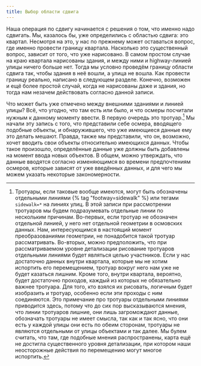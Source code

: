 ```yaml
---
title: Выбор области сдвига
---
```


Наша операция по сдвигу начинается с решения о том, что именно надо сдвигать. Мы, казалось бы, уже определились с областью сдвига: это квартал. Несмотря на это, у нас по прежнему может оставаться вопрос, где именно провести границу квартала. Насколько это существенный вопрос, зависит от того, что уже нарисовано. В самом простом случае на краю квартала нарисованы здания, и между ними и highway-линией улицы ничего больше нет. Тогда мы условно проведём границу области сдвига так, чтобы здания в неё вошли, а улица не вошла. Как провести границу реально, написано в следующем разделе. Конечно, возможен и ещё более простой случай, когда не нарисованы даже и здания, но тогда нам незачем действовать согласно данной записи.

Что может быть уже отмечено между внешними зданиями и линией улицы? Всё, что угодно, что там есть или было, и что осмеры посчитали нужным к данному моменту ввести. В первую очередь это тротуар.[^5-separate-sidewalk] Мы начали эту запись с того, что представили себе осмера, вводящего подобные объекты, и обнаружившего, что уже имеющиеся данные ему это делать мешают. Правда, также мы представили, что он, возможно, хочет вводить свои объекты относительно имеющихся данных. Чтобы такое произошло, определённые данные уже должны быть добавлены на момент ввода новых объектов. В общем, можно утверждать, что данные вводятся согласно изменяющимся во времени предпочтениям осмеров, которые зависят от уже введённых данных, и для чего мы можем указать некоторые закономерности.

[^5-separate-sidewalk]: Тротуары, если таковые вообще имеются, могут быть обозначены отдельными линиями {% tag "footway=sidewalk" %} или тегами `sidewalk=*` на линиях улиц. В этой записи при рассмотрении тротуаров мы будем подразумевать отдельные линии по нескольким причинам. Во-первых, если тротуар не обозначен отдельной линией, у него нет отдельной геометрии в осмовских данных. Нам, интересующимся в настоящий момент преобразованиями геометрии, не понадобится такой тротуар рассматривать. Во-вторых, можно предположить, что при рассматриваемом уровне детализации рисование тротуаров отдельными линиями будет являться целью участников. Если у нас достаточно данных внутри квартала, которые мы не хотим испортить его перемещением, тротуар вокруг него нам уже не будет казаться лишним. Кроме того, внутри квартала, вероятно, будет достаточно проходов, каждый из которых не обязательно важнее тротуара. Для того, кто взялся их рисовать, логичным будет изобразить и тротуар, особенно если эти проходы с ним соединяются. Это примечание про тротуары отдельными линиями приводится здесь, потому что до сих пор высказываются мнения, что линии тротуаров лишние, они лишь загромождают данные, обозначать тротуары не имеет смысла, так как и так ясно, что они есть у каждой улицы они есть по обеим сторонам, тротуары не являются отдельными от улицы объектами и так далее. Мы булем считать, что там, где подобные мнения распространены, карта ещё не достигла существенного уровня детализации, при котором наши неосторожные действия по перемещению могут многое испортить.
